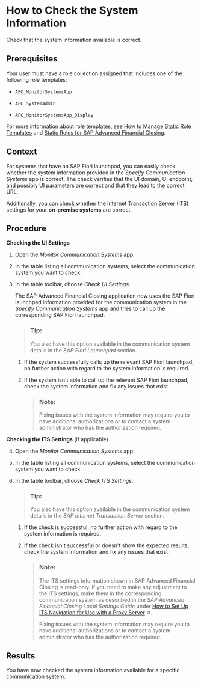 <!-- loio1f3c6ddae438455f82ae2ec8191c35c8 -->

# How to Check the System Information

Check that the system information available is correct.



<a name="loio1f3c6ddae438455f82ae2ec8191c35c8__prereq_htj_xfh_fvb"/>

## Prerequisites

Your user must have a role collection assigned that includes one of the following role templates:

-   `AFC_MonitorSystemsApp`

-   `AFC_SystemAdmin`

-   `AFC_MonitorSystemsApp_Display`


For more information about role templates, see [How to Manage Static Role Templates](../User-Management/how-to-manage-static-role-templates-0cca34d.md) and [Static Roles for SAP Advanced Financial Closing](../User-Management/static-roles-for-sap-advanced-financial-closing-b92a241.md).



## Context

For systems that have an SAP Fiori launchpad, you can easily check whether the system information provided in the *Specify Communication Systems* app is correct. The check verifies that the UI domain, UI endpoint, and possibly UI parameters are correct and that they lead to the correct URL.

Additionally, you can check whether the Internet Transaction Server \(ITS\) settings for your **on-premise systems** are correct.



## Procedure

**Checking the UI Settings**

1.  Open the *Monitor Communication Systems* app.

2.  In the table listing all communication systems, select the communication system you want to check.

3.  In the table toolbar, choose *Check UI Settings*.

    The SAP Advanced Financial Closing application now uses the SAP Fiori launchpad information provided for the communication system in the *Specify Communication Systems* app and tries to call up the corresponding SAP Fiori launchpad.

    > ### Tip:  
    > You also have this option available in the communication system details in the *SAP Fiori Launchpad* section.

    1.  If the system successfully calls up the relevant SAP Fiori launchpad, no further action with regard to the system information is required.

    2.  If the system isn't able to call up the relevant SAP Fiori launchpad, check the system information and fix any issues that exist.

        > ### Note:  
        > Fixing issues with the system information may require you to have additional authorizations or to contact a system administrator who has the authorization required.



**Checking the ITS Settings** \(if applicable\)

4.  Open the *Monitor Communication Systems* app.

5.  In the table listing all communication systems, select the communication system you want to check.

6.  In the table toolbar, choose *Check ITS Settings*.

    > ### Tip:  
    > You also have this option available in the communication system details in the *SAP Internet Transaction Server* section.

    1.  If the check is successful, no further action with regard to the system information is required.

    2.  If the check isn't successful or doesn't show the expected results, check the system information and fix any issues that exist.

        > ### Note:  
        > The ITS settings information shown in SAP Advanced Financial Closing is read-only. If you need to make any adjustment to the ITS settings, make them in the corresponding communication system as described in the *SAP Advanced Financial Closing Local Settings Guide* under [How to Set Up ITS Navigation for Use with a Proxy Server](https://help.sap.com/viewer/a32675ceb29149fd9be78a66704da190/SHIP/en-US/f98438f63cf745dabf78cc33a32fbc1e.html "Set up ITS navigation if you use a proxy server.") :arrow_upper_right:.
        > 
        > Fixing issues with the system information may require you to have additional authorizations or to contact a system administrator who has the authorization required.





<a name="loio1f3c6ddae438455f82ae2ec8191c35c8__result_h4v_vfh_fvb"/>

## Results

You have now checked the system information available for a specific communication system.


